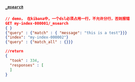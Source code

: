 ##### [`_msearch`](https://www.elastic.co/guide/en/elasticsearch/reference/8.3/search-multi-search.html)
```json
// demo， 在kibana中，一个dsl必须占用一行，不允许分行，否则报错
GET my-index-000001/_msearch
{ }
{"query" : {"match" : { "message": "this is a test"}}}
{"index": "my-index-000002"}
{"query" : {"match_all" : {}}}

//return 
{
  "took" : 334,
  "responses" : [
  ]
}
```

